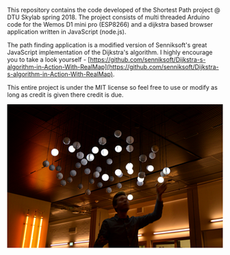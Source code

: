 
This repository contains the code developed of the Shortest Path project @ DTU Skylab spring 2018.
The project consists of multi threaded Arduino code for the Wemos D1 mini pro (ESP8266) and a dijkstra based browser application written in JavaScript (node.js). 

The path finding application is a modified version of Senniksoft's great JavaScript implementation of the Dijkstra's algorithm. I highly encourage you to take a look yourself - [https://github.com/senniksoft/Dijkstra-s-algorithm-in-Action-With-RealMap](https://github.com/senniksoft/Dijkstra-s-algorithm-in-Action-With-RealMap).

This entire project is under the MIT license so feel free to use or modify as long as credit is given there credit is due. 

![alt text](img/img.JPG)
